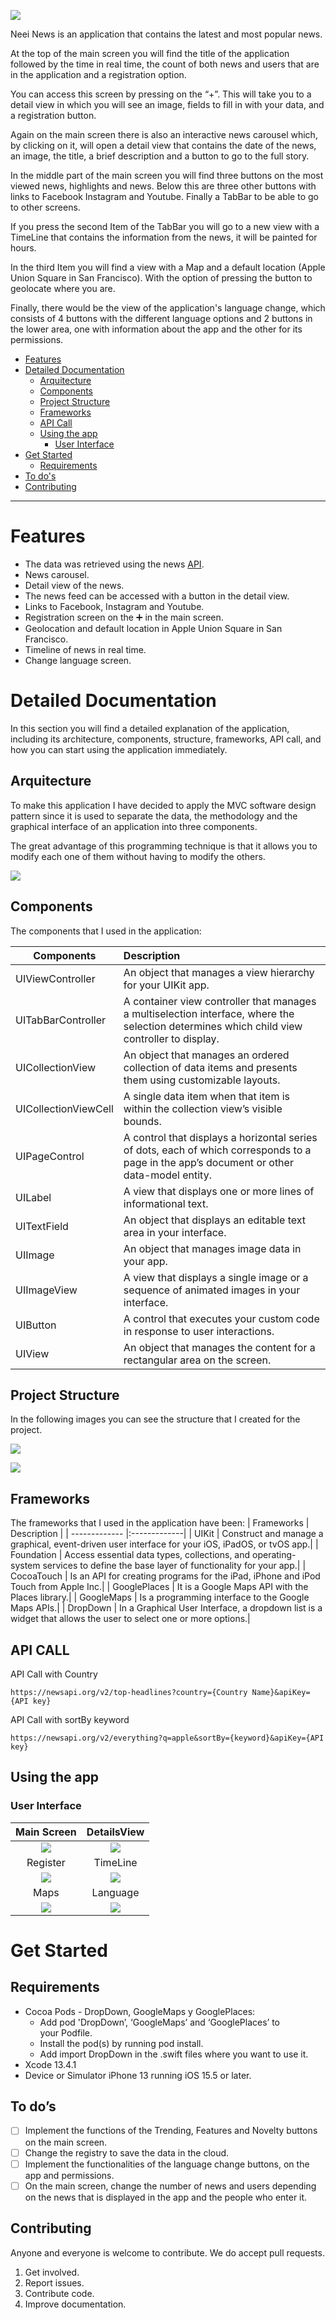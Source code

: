 ![](https://github.com/ihernandezvelarde/NewsApp_iOS/blob/main/Images/title.png)

Neei News is an application that contains the latest and most popular news.

At the top of the main screen you will find the title of the application followed by the time in real time, the count of both news and users that are in the application and a registration option.

You can access this screen by pressing on the “+”. This will take you to a detail view in which you will see an image, fields to fill in with your data, and a registration button.

Again on the main screen there is also an interactive news carousel which, by clicking on it, will open a detail view that contains the date of the news, an image, the title, a brief description and a button to go to the full story.

In the middle part of the main screen you will find three buttons on the most viewed news, highlights and news. Below this are three other buttons with links to Facebook Instagram and Youtube. Finally a TabBar to be able to go to other screens.

If you press the second Item of the TabBar you will go to a new view with a TimeLine that contains the information from the news, it will be painted for hours.

In the third Item you will find a view with a Map and a default location (Apple Union Square in San Francisco). With the option of pressing the button to geolocate where you are.

Finally, there would be the view of the application's language change, which consists of 4 buttons with the different language options and 2 buttons in the lower area, one with information about the app and the other for its permissions.

- [Features](#features)
- [Detailed Documentation](#detailedDocu)
    - [Arquitecture](#arquitecture)
    - [Components](#components)
    - [Project Structure](#structure)
    - [Frameworks](#frameworks)
    - [API Call](#apiCall)
    - [Using the app](#usingApp)
       - [User Interface](#userInterface)
- [Get Started](#getStarted)
   - [Requirements](#requirements)
- [To do's](#toDo)
- [Contributing](#contributing)
----
# Features<a name="features"></a>
- The data was retrieved using the news [API](#API).
- News carousel.
- Detail view of the news.
- The news feed can be accessed with a button in the detail view.
- Links to Facebook, Instagram and Youtube.
- Registration screen on the  :heavy_plus_sign:  in the main screen.
- Geolocation and default location in Apple Union Square in San Francisco.
- Timeline of news in real time.
- Change language screen.

# Detailed Documentation<a name="detailedDocu"></a>

In this section you will find a detailed explanation of the application, including its architecture, components, structure, frameworks, API call, and how you can start using the application immediately.

## Arquitecture<a name="arquitecture"></a>

To make this application I have decided to apply the MVC software design pattern since it is used to separate the data, the methodology and the graphical interface of an application into three components.

The great advantage of this programming technique is that it allows you to modify each one of them without having to modify the others.

![](https://github.com/ihernandezvelarde/NewsApp_iOS/blob/main/Images/MVC.png)


## Components <a name="components"></a>

The components that I used in the application:

| Components    | Description   |
| ------------- |:-------------|
| UIViewController        | An object that manages a view hierarchy for your UIKit app.|
| UITabBarController      | A container view controller that manages a multiselection interface, where the selection determines which child view controller to display.|
| UICollectionView        | An object that manages an ordered collection of data items and presents them using customizable layouts.|
| UICollectionViewCell    | A single data item when that item is within the collection view’s visible bounds.|
| UIPageControl           | A control that displays a horizontal series of dots, each of which corresponds to a page in the app’s document or other data-model entity.          |
| UILabel                 | A view that displays one or more lines of informational text.|
| UITextField             | An object that displays an editable text area in your interface.|
| UIImage                 | An object that manages image data in your app.|
| UIImageView             | A view that displays a single image or a sequence of animated images in your interface.|
| UIButton                | A control that executes your custom code in response to user interactions.|
| UIView                  | An object that manages the content for a rectangular area on the screen.|

## Project Structure<a name="structure"></a>
In the following images you can see the structure that I created for the project.

![](https://github.com/ihernandezvelarde/NewsApp_iOS/blob/main/Images/Untitled_2022-12-18_19-17-08.png)

![](https://github.com/ihernandezvelarde/NewsApp_iOS/blob/main/Images/Untitled_2022-12-18_19-17-36.png)

## Frameworks<a name="frameworks"></a>
The frameworks that I used in the application have been:
| Frameworks    | Description   |
| ------------- |:-------------|
| UIKit         | Construct and manage a graphical, event-driven user interface for your iOS, iPadOS, or tvOS app.|
| Foundation    | Access essential data types, collections, and operating-system services to define the base layer of functionality for your app.|
| CocoaTouch    | Is an API for creating programs for the iPad, iPhone and iPod Touch from Apple Inc.|
| GooglePlaces  | It is a Google Maps API with the Places library.|
| GoogleMaps    | Is a programming interface to the Google Maps APIs.|
| DropDown      | In a Graphical User Interface, a dropdown list is a widget that allows the user to select one or more options.|

## API CALL<a name="apiCall"></a>
API Call with Country<a name="API"></a>
```
https://newsapi.org/v2/top-headlines?country={Country Name}&apiKey={API key}
```
API Call with sortBy keyword
```
https://newsapi.org/v2/everything?q=apple&sortBy={keyword}&apiKey={API key}
```
## Using the app<a name="usingApp"></a>
### User Interface<a name="userInterface"></a>

| Main Screen   | DetailsView   |
|:-------------:| :-------------: |
| ![](https://github.com/ihernandezvelarde/NewsApp_iOS/blob/main/Images/MainScreen.png)|![](https://github.com/ihernandezvelarde/NewsApp_iOS/blob/main/Images/DetailsView.png) | 
| Register      | TimeLine      |
|![](https://github.com/ihernandezvelarde/NewsApp_iOS/blob/main/Images/Register.png)|![](https://github.com/ihernandezvelarde/NewsApp_iOS/blob/main/Images/TimeLine.png)
| Maps          | Language      |
|![](https://github.com/ihernandezvelarde/NewsApp_iOS/blob/main/Images/Maps.png)          | ![](https://github.com/ihernandezvelarde/NewsApp_iOS/blob/main/Images/LANGUAGE.png)      |

# Get Started<a name="getStarted"></a>
## Requirements<a name="requirements"></a>
- Cocoa Pods - DropDown, GoogleMaps y GooglePlaces:
    - Add pod 'DropDown’, ‘GoogleMaps’ and ‘GooglePlaces’ to your Podfile.
    - Install the pod(s) by running pod install.
    - Add import DropDown in the .swift files where you want to use it.
- Xcode 13.4.1
- Device or Simulator iPhone 13 running iOS 15.5 or later.

## To do’s<a name="toDo"></a>
- [ ] Implement the functions of the Trending, Features and Novelty buttons on the main screen.
- [ ] Change the registry to save the data in the cloud.
- [ ] Implement the functionalities of the language change buttons, on the app and permissions.
- [ ] On the main screen, change the number of news and users depending on the news that is displayed in the app and the people who enter it.

## Contributing<a name="contributing"></a>
Anyone and everyone is welcome to contribute. We do accept pull requests.
1. Get involved.
2. Report issues.
3. Contribute code.
4. Improve documentation.
